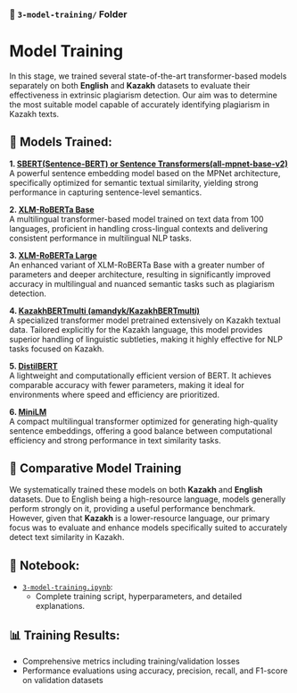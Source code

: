 ### 📁 `3-model-training/` Folder

# Model Training

In this stage, we trained several state-of-the-art transformer-based models separately on both **English** and **Kazakh** datasets to evaluate their effectiveness in extrinsic plagiarism detection. Our aim was to determine the most suitable model capable of accurately identifying plagiarism in Kazakh texts.

## 🧠 Models Trained:

**1. [SBERT(Sentence-BERT) or Sentence Transformers(all-mpnet-base-v2)](https://huggingface.co/sentence-transformers/all-mpnet-base-v2)**  
A powerful sentence embedding model based on the MPNet architecture, specifically optimized for semantic textual similarity, yielding strong performance in capturing sentence-level semantics.

**2. [XLM-RoBERTa Base](https://huggingface.co/xlm-roberta-base)**  
A multilingual transformer-based model trained on text data from 100 languages, proficient in handling cross-lingual contexts and delivering consistent performance in multilingual NLP tasks.

**3. [XLM-RoBERTa Large](https://huggingface.co/xlm-roberta-large)**  
An enhanced variant of XLM-RoBERTa Base with a greater number of parameters and deeper architecture, resulting in significantly improved accuracy in multilingual and nuanced semantic tasks such as plagiarism detection.

**4. [KazakhBERTmulti (amandyk/KazakhBERTmulti)](https://huggingface.co/amandyk/KazakhBERTmulti)**  
A specialized transformer model pretrained extensively on Kazakh textual data. Tailored explicitly for the Kazakh language, this model provides superior handling of linguistic subtleties, making it highly effective for NLP tasks focused on Kazakh.

**5. [DistilBERT](https://huggingface.co/distilbert-base-uncased)**  
A lightweight and computationally efficient version of BERT. It achieves comparable accuracy with fewer parameters, making it ideal for environments where speed and efficiency are prioritized.

**6. [MiniLM](https://huggingface.co/sentence-transformers/paraphrase-multilingual-MiniLM-L12-v2)**  
A compact multilingual transformer optimized for generating high-quality sentence embeddings, offering a good balance between computational efficiency and strong performance in text similarity tasks.

## 📌 Comparative Model Training

We systematically trained these models on both **Kazakh** and **English** datasets. Due to English being a high-resource language, models generally perform strongly on it, providing a useful performance benchmark. However, given that **Kazakh** is a lower-resource language, our primary focus was to evaluate and enhance models specifically suited to accurately detect text similarity in Kazakh.

## 📒 Notebook:

- [`3-model-training.ipynb`](3-model-training.ipynb):  
    - Complete training script, hyperparameters, and detailed explanations.

## 📊 Training Results:
- Comprehensive metrics including training/validation losses
- Performance evaluations using accuracy, precision, recall, and F1-score on validation datasets
